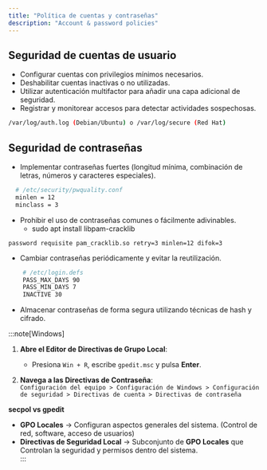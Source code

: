 ```yaml
---
title: "Política de cuentas y contraseñas"
description: "Account & password policies"
---
```


## Seguridad de cuentas de usuario 
  - Configurar cuentas con privilegios mínimos necesarios.  
  - Deshabilitar cuentas inactivas o no utilizadas.  
  - Utilizar autenticación multifactor para añadir una capa adicional de seguridad.  
  - Registrar y monitorear accesos para detectar actividades sospechosas.  
  ```bash
  /var/log/auth.log (Debian/Ubuntu) o /var/log/secure (Red Hat)
  ```

## Seguridad de contraseñas  
  - Implementar contraseñas fuertes (longitud mínima, combinación de letras, números y caracteres especiales).
  ```bash
    # /etc/security/pwquality.conf
    minlen = 12
    minclass = 3
  ```
  - Prohibir el uso de contraseñas comunes o fácilmente adivinables.
    - sudo apt install libpam-cracklib
  ```
  password requisite pam_cracklib.so retry=3 minlen=12 difok=3
  ```
  - Cambiar contraseñas periódicamente y evitar la reutilización. 
  ```bash title="/etc/login.defs"
      # /etc/login.defs
      PASS_MAX_DAYS 90
      PASS_MIN_DAYS 7
      INACTIVE 30
  ```
  - Almacenar contraseñas de forma segura utilizando técnicas de hash y cifrado.  

:::note[Windows]
1. **Abre el Editor de Directivas de Grupo Local**:  
   - Presiona `Win + R`, escribe `gpedit.msc` y pulsa **Enter**.  

2. **Navega a las Directivas de Contraseña**:  
   `Configuración del equipo > Configuración de Windows > Configuración de seguridad > Directivas de cuenta > Directivas de contraseña`  

**secpol vs gpedit**

- **GPO Locales** → Configuran aspectos generales del sistema. (Control de red, software, acceso de usuarios)
- **Directivas de Seguridad Local** → Subconjunto de **GPO Locales** que Controlan la seguridad y permisos dentro del sistema.  
:::
